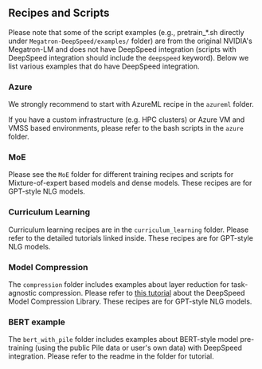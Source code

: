## Recipes and Scripts

Please note that some of the script examples (e.g., pretrain_*.sh directly under ```Megatron-DeepSpeed/examples/``` folder) are from the original NVIDIA's Megatron-LM and does not have DeepSpeed integration (scripts with DeepSpeed integration should include the ```deepspeed``` keyword). Below we list various examples that do have DeepSpeed integration.

### Azure

We strongly recommend to start with AzureML recipe in the ```azureml``` folder.

If you have a custom infrastructure (e.g. HPC clusters) or Azure VM and VMSS based environments, please refer to the bash scripts in the ```azure``` folder.

### MoE

Please see the ```MoE``` folder for different training recipes and scripts for Mixture-of-expert based models and dense models. These recipes are for GPT-style NLG models.

### Curriculum Learning

Curriculum learning recipes are in the ```curriculum_learning``` folder. Please refer to the detailed tutorials linked inside. These recipes are for GPT-style NLG models.

### Model Compression

The ```compression``` folder includes examples about layer reduction for task-agnostic compression. Please refer to [this tutorial](https://www.deepspeed.ai/tutorials/model-compression/#11-layer-reduction) about the DeepSpeed Model Compression Library. These recipes are for GPT-style NLG models.

### BERT example

The ```bert_with_pile``` folder includes examples about BERT-style model pre-training (using the public Pile data or user's own data) with DeepSpeed integration. Please refer to the readme in the folder for tutorial.
